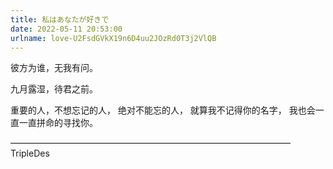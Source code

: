 ```yaml
---
title: 私はあなたが好きで
date: 2022-05-11 20:53:00
urlname: love-U2FsdGVkX19n6D4uu2JOzRd0T3j2VlQB
---
```



彼方为谁，无我有问。 

九月露湿，待君之前。

重要的人，不想忘记的人， 绝对不能忘的人， 就算我不记得你的名字， 我也会一直一直拼命的寻找你。


————————————————————————————————TripleDes
